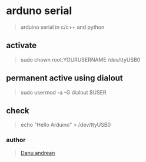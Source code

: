 # arduno serial
> arduino serial in c/c++ and python

## activate 
> sudo chown root:YOURUSERNAME /dev/ttyUSB0
> 
## permanent active using dialout
> sudo usermod -a -G dialout $USER

## check
> echo "Hello Arduino" > /dev/ttyUSB0

### author
> <a href="https://me-danuandrean.github.io/">Danu andrean</a>
